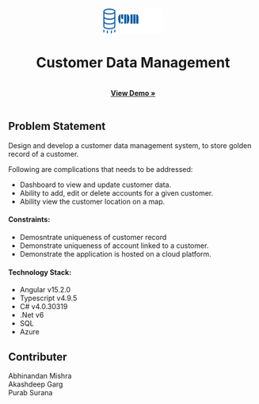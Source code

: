 
<!-- PROJECT LOGO -->
<br />
<div align="center">
  <a href="">
     <img src="cmmd-app/src/assets/cdmlogo.png" alt="Logo" width="120" height="50">
  </a>
   


  <h1 align="center">Customer Data Management</h1>

  <p align="center">
    <br />
    <a href="https://customerdatamanagementfast.azurewebsites.net/login"><strong>View Demo »</strong></a>
    <br />
    <br />
   
  </p>
</div>




## Problem Statement


Design and develop a customer data management system, to store golden record of a customer.

Following are complications that needs to be addressed:
* Dashboard to view and update customer data.
* Ability to add, edit or delete accounts for a given customer.
* Ability view the customer location on a map.
#### Constraints: 
* Demosntrate uniqueness of customer record
* Demonstrate uniqueness of account linked to a customer.
* Demonstrate the application is hosted on a cloud platform.

#### Technology Stack: 
* Angular       v15.2.0
* Typescript    v4.9.5
* C#            v4.0.30319
* .Net          v6    
* SQL           
* Azure





<!-- CONTACT -->
## Contributer

Abhinandan Mishra <br>
Akashdeep Garg <br>
Purab Surana <br>






